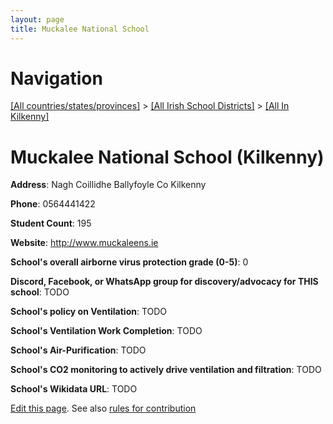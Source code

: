 ```yaml
---
layout: page
title: Muckalee National School
---
```

# Navigation

[[All countries/states/provinces]](../../..) > [[All Irish School Districts]](../..) > [[All In Kilkenny]](..)

# Muckalee National School (Kilkenny)

**Address**: Nagh Coillidhe Ballyfoyle Co Kilkenny

**Phone**: 0564441422

**Student Count**: 195

**Website**: <http://www.muckaleens.ie>

**School's overall airborne virus protection grade (0-5)**: 0

**Discord, Facebook, or WhatsApp group for discovery/advocacy for THIS school**: TODO

**School's policy on Ventilation**: TODO

**School's Ventilation Work Completion**: TODO

**School's Air-Purification**: TODO

**School's CO2 monitoring to actively drive ventilation and filtration**: TODO

**School's Wikidata URL**: TODO


[Edit this page](https://github.com/ventilate-schools/Ireland/edit/main/./Kilkenny/Muckalee_National_School.md). See also [rules for contribution](../../../contribution-rules/)